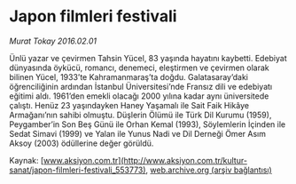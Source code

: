 # Japon filmleri festivali

*Murat Tokay 2016.02.01*

<div class="pNewsDetailMainContent ctx_content" itemprop="articleBody">
 <p>
  Ünlü yazar ve çevirmen Tahsin Yücel, 83 yaşında hayatını kaybetti. Edebiyat dünyasında öykücü, romancı, denemeci, eleştirmen ve çevirmen olarak bilinen Yücel, 1933’te Kahramanmaraş’ta doğdu. Galatasaray’daki öğrenciliğinin ardından İstanbul Üniversitesi’nde Fransız dili ve edebiyatı eğitimi aldı. 1961’den emekli olacağı 2000 yılına kadar aynı üniversitede çalıştı. Henüz 23 yaşındayken Haney Yaşamalı ile Sait Faik Hikâye Armağanı’nın sahibi olmuştu. Düşlerin Ölümü ile Türk Dil Kurumu (1959), Peygamber’in Son Beş Günü ile Orhan Kemal (1993), Söylemlerin İçinden ile Sedat Simavi (1999) ve Yalan ile Yunus Nadi ve Dil Derneği Ömer Asım Aksoy (2003) ödüllerine değer görüldü.
 </p>
</div>


Kaynak: [www.aksiyon.com.tr](http://www.aksiyon.com.tr/kultur-sanat/japon-filmleri-festivali_553773), [web.archive.org (arşiv bağlantısı)](http://web.archive.org/web/20160215032158/http://www.aksiyon.com.tr/kultur-sanat/japon-filmleri-festivali_553773)
